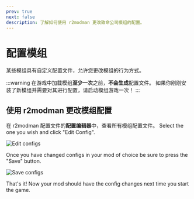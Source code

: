 ```yaml
---
prev: true
next: false
description: 了解如何使用 r2modman 更改致命公司模组的配置。
---
```


# 配置模组

某些模组具有自定义配置文件，允许您更改模组的行为方式。

:::warning
在游戏中加载模组**至少一次**之前，**不会生成**配置文件。 如果你刚刚安装了新模组并需要对其进行配置，请启动模组游戏一次！
:::

## 使用 r2modman 更改模组配置

在 r2modman 配置文件的**配置编辑器**中，查看所有模组配置文件。 Select the one you wish and click "Edit Config".

![Edit configs](/images/r2modman-install/editconfigs.png)

Once you have changed configs in your mod of choice be sure to press the "Save" button.

![Save configs](/images/r2modman-install/saveconfigs.png)

That's it! Now your mod should have the config changes next time you start the game.
